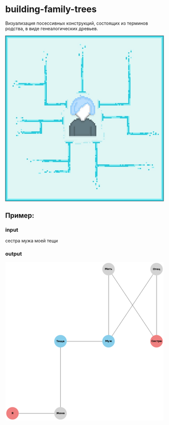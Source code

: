 # building-family-trees
Визуализация посессивных конструкций, состоящих из терминов родства, в виде генеалогических древьев.

![Logo](https://github.com/Magic-near/building-family-trees/blob/main/logo.jpg)
## Пример:
### input
сестра мужа моей тещи
### output
![Image](https://github.com/Magic-near/building-family-trees/blob/main/graph.png)
